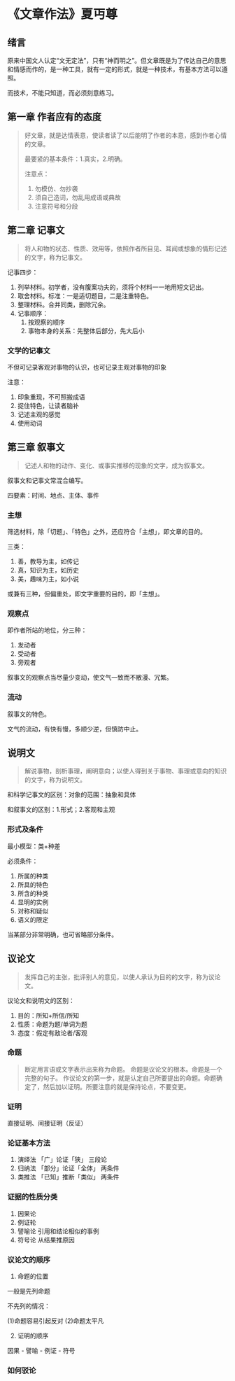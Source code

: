 # 《文章作法》夏丏尊

## 绪言

原来中国文人认定“文无定法”，只有“神而明之”。但文章既是为了传达自己的意思和情感而作的，是一种工具，就有一定的形式，就是一种技术，有基本方法可以遵照。

而技术，不能只知道，而必须刻意练习。

## 第一章 作者应有的态度

> 好文章，就是达情表意，使读者读了以后能明了作者的本意，感到作者心情的文章。
> 
> 最要紧的基本条件：1.真实，2.明确。
> 
> 注意点：
> 
> 1. 勿模仿、勿抄袭
> 2. 须自己造词，勿乱用成语或典故
> 3. 注意符号和分段

## 第二章 记事文

> 将人和物的状态、性质、效用等，依照作者所目见、耳闻或想象的情形记述的文字，称为记事文。

记事四步：

1. 列举材料。初学者，没有腹案功夫的，须将个材料一一地用短文记出。
2. 取舍材料。标准：一是适切题目，二是注重特色。
3. 整理材料。合并同类，删除冗余。
4. 记事顺序：
	1. 按观察的顺序
	2. 事物本身的关系：先整体后部分，先大后小

### 文学的记事文

不但可记录客观对事物的认识，也可记录主观对事物的印象

注意：

1. 印象重现，不可照搬成语
2. 捉住特色，让读者脑补
3. 记述主观的感觉
4. 使用动词

## 第三章 叙事文

> 记述人和物的动作、变化、或事实推移的现象的文字，成为叙事文。

叙事文和记事文常混合编写。

四要素：时间、地点、主体、事件

### 主想

筛选材料，除「切题」、「特色」之外，还应符合「主想」，即文章的目的。

三类：

1. 善，教导为主，如传记
2. 真，知识为主，如历史
3. 美，趣味为主，如小说

或兼有三种，但偏重处，即文字重要的目的，即「主想」。

### 观察点

即作者所站的地位，分三种：

1. 发动者
2. 受动者
3. 旁观者

叙事文的观察点当尽量少变动，使文气一致而不散漫、冗繁。

### 流动

叙事文的特色。

文气的流动，有快有慢，多顺少逆，但慎防中止。

## 说明文

> 解说事物，剖析事理，阐明意向；以使人得到关于事物、事理或意向的知识的文字，称为说明文。

和科学记事文的区别：对象的范围：抽象和具体

和叙事文的区别：1.形式；2.客观和主观

### 形式及条件

最小模型：类+种差

必须条件：

1. 所属的种类
2. 所具的特色
3. 所含的种类
4. 显明的实例
5. 对称和疑似
6. 语义的限定

当某部分非常明确，也可省略部分条件。

## 议论文

> 发挥自己的主张，批评别人的意见，以使人承认为目的的文字，称为议论文。

议论文和说明文的区别：

1. 目的：所知+所信/所知
2. 性质：命题为题/单词为题
3. 态度：假定有敌论者/客观

### 命题

> 断定用言语或文字表示出来称为命题。
> 命题是议论文的根本。命题是一个完整的句子。
> 作议论文的第一步，就是认定自己所要提出的命题。命题确定了，然后加以证明。所要注意的就是保持论点，不要变更。

### 证明

直接证明、间接证明（反证）

### 论证基本方法

1. 演绎法 「广」论证「狭」 三段论
2. 归纳法 「部分」论证「全体」 两条件
3. 类推法 「已知」推断「类似」 两条件

### 证据的性质分类

1. 因果论
2. 例证轮
3. 譬喻论 引用和结论相似的事例
4. 符号论 从结果推原因

### 议论文的顺序

1. 命题的位置

一般是先列命题

不先列的情况：

(1)命题容易引起反对
(2)命题太平凡

2. 证明的顺序

因果 - 譬喻 - 例证 - 符号

### 如何驳论
	
